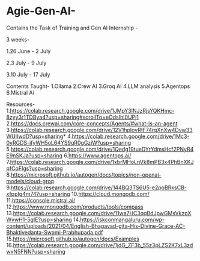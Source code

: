 # Agie-Gen-AI-
Contains the Task of Training and Gen AI Internship -

3 weeks-

1.26 June - 2 July

2.3 July - 9 July

3.10 July - 17 July

Contents Taught-
1.Ollama
2.Crew AI
3.Groq AI
4.LLM analysis
5.Agentops
6.Mistral Ai

Resources-
1.https://colab.research.google.com/drive/1JMpY3INJzRjsYQKHmc-8zyy3r1TDBya4?usp=sharing#scrollTo=eOdsIhI0UPj1
2.https://docs.crewai.com/core-concepts/Agents/#what-is-an-agent
3.https://colab.research.google.com/drive/12V1hpIovRtF74rgXnXw4Dvw33WUIIwdD?usp=sharing*
4.https://colab.research.google.com/drive/1Mc3-0yRGDS-ifyWH5oL64YS9qR0gGziW?usp=sharing
5.https://colab.research.google.com/drive/1Qedg19tueDYrYdmsHcf2PNyR4E9nSKJa?usp=sharing
6.https://www.agentops.ai/
7.https://colab.research.google.com/drive/1xbrMHoLnVk8mPB3x4PhBnXKJpfCoFIgs?usp=sharing
8.https://microsoft.github.io/autogen/docs/topics/non-openai-models/cloud-groq
9.https://colab.research.google.com/drive/144BQ3TS6U5-e2poBRksCB-xfppIg4m74?usp=sharing
10.https://cloud.mongodb.com/
11.https://console.mistral.ai/
12.https://www.mongodb.com/products/tools/compass
13.https://colab.research.google.com/drive/11wa7HC3qqBdJpwGMsVkzpXWvwH1-5gIE?usp=sharing
14.https://iskconmangaluru.com/wp-content/uploads/2021/04/English-Bhagavad-gita-His-Divine-Grace-AC-Bhaktivedanta-Swami-Prabhupada.pdf
15.https://microsoft.github.io/autogen/docs/Examples
16.https://colab.research.google.com/drive/1jdG_ZF3b_55z3pLZS2K7xL3zdwxN5FNN?usp=sharing

